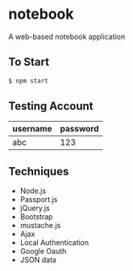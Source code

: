 # notebook
A web-based notebook application


## To Start
```bash
$ npm start
```

## Testing Account

|username|password|
|:-------|:-------|
|abc| 123|


## Techniques
- Node.js
- Passport.js
- jQuery.js
- Bootstrap
- mustache.js
- Ajax
- Local Authentication
- Google Oauth
- JSON data